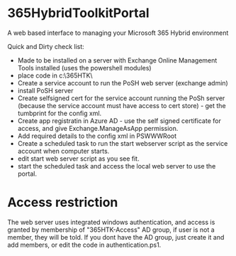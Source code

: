 # 365HybridToolkitPortal
A web based interface to managing your Microsoft 365 Hybrid environment

Quick and Dirty check list:
- Made to be installed on a server with Exchange Online Management Tools installed (uses the powershell modules)
- place code in c:\365HTK\
- Create a service account to run the PoSH web server (exchange admin)
- install PoSH server
- Create selfsigned cert for the service account running the PoSh server (because the service account must have access to cert store) - get the tumbprint for the config xml.
- Create app registratin in Azure AD - use the self signed certificate for access, and give Exchange.ManageAsApp permission.
- Add required details to the config xml in PSWWWRoot
- Create a scheduled task to run the start webserver script as the service account when computer starts.
- edit start web server script as you see fit.
- start the scheduled task and access the local web server to use the portal.

# Access restriction
The web server uses integrated windows authentication, and access is granted by membership of "365HTK-Access" AD group, if user is not a member, they will be told.
If you dont have the AD group, just create it and add members, or edit the code in authentication.ps1.
